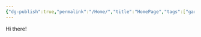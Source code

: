 ```yaml
---
{"dg-publish":true,"permalink":"/Home/","title":"HomePage","tags":["gardenEntry"]}
---
```



Hi there!